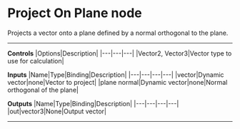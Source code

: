 # Project On Plane node
Projects a vector onto a plane defined by a normal orthogonal to the plane.
<hr>

**Controls**
|Options|Description|
|---|---|---|
|Vector2, Vector3|Vector type to use for calculation|

**Inputs**
|Name|Type|Binding|Description|
|---|---|---|---|
|vector|Dynamic vector|none|Vector to project|
|plane normal|Dynamic vector|none|Normal orthogonal of the plane|

**Outputs**
|Name|Type|Binding|Description|
|---|---|---|---|
|out|vector3|None|Output vector|
___